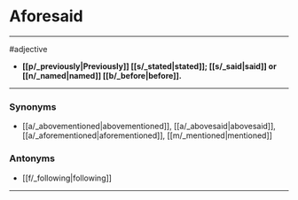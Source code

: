 # Aforesaid
---
#adjective
- **[[p/_previously|Previously]] [[s/_stated|stated]]; [[s/_said|said]] or [[n/_named|named]] [[b/_before|before]].**
---
### Synonyms
- [[a/_abovementioned|abovementioned]], [[a/_abovesaid|abovesaid]], [[a/_aforementioned|aforementioned]], [[m/_mentioned|mentioned]]
### Antonyms
- [[f/_following|following]]
---

